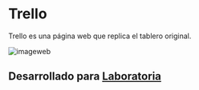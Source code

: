 # Trello
Trello es una página web que replica el tablero original.

![imageweb](https://user-images.githubusercontent.com/32288071/37635311-db68d6f2-2bc8-11e8-8fd9-04be59a156dc.png)

## Desarrollado para [Laboratoria](http://laboratoria.la)

